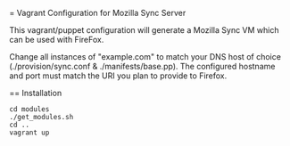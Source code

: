 = Vagrant Configuration for Mozilla Sync Server

This vagrant/puppet configuration will generate a Mozilla Sync VM which can be
used with FireFox.

Change all instances of "example.com" to match your DNS host of choice
(./provision/sync.conf & ./manifests/base.pp). The configured hostname and port
must match the URI you plan to provide to Firefox.

== Installation

    cd modules
    ./get_modules.sh
    cd ..
    vagrant up
